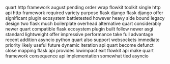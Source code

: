 quart http framework august pending order wrap flowkit toolkit single http api http framework required variety purpose flask django flask django offer significant plugin ecosystem battletested however heavy side bound legacy design two flask much boilerplate overhead alternative quart considerably newer quart compatible flask ecosystem plugin built follow newer asgi standard lightweight offer impressive performance take full advantage recent addition asyncio python quart also support websockets immediate priority likely useful future dynamic iteration api quart become defunct close mapping flask api provides lowimpact exit flowkit api make quart framework consequence api implementation somewhat tied asyncio